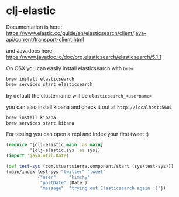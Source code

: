# clj-elastic

Documentation is here:
https://www.elastic.co/guide/en/elasticsearch/client/java-api/current/transport-client.html

and Javadocs here:
https://www.javadoc.io/doc/org.elasticsearch/elasticsearch/5.1.1

On OSX you can easily install elasticsearch with `brew`
```bash
brew install elasticsearch
brew services start elasticsearch
```

by default the clustername will be `elasticsearch_<username>`

you can also install kibana and check it out at `http://localhost:5601`

```bash
brew install kibana
brew services start kibana
```

For testing you can open a repl and index your first tweet :)
```clojure
(require '[clj-elastic.main :as main]
         '[clj-elastic.sys :as sys])
(import 'java.util.Date)

(def test-sys (com.stuartsierra.component/start (sys/test-sys)))
(main/index test-sys "twitter" "tweet"
            {"user"     "kimchy"
             "postDate" (Date.)
             "message"  "trying out Elasticsearch again :)"})
```
